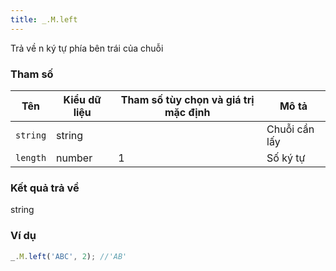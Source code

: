 ```yaml
---
title: _.M.left
---
```


Trả về n ký tự phía bên trái của chuỗi

### Tham số
<table class="table table-striped">
    <thead>
    <tr>
        <th>Tên</th>
        <th>Kiểu dữ liệu</th>
        <th>Tham số tùy chọn và giá trị mặc định</th>
        <th>Mô tả</th>
    </tr>
    </thead>
    <tbody>
    <tr>
        <td><code>string</code></td>
        <td>string</td>
        <td></td>
        <td>Chuỗi cần lấy</td>
    </tr>
    <tr>
        <td><code>length</code></td>
        <td>number</td>
        <td>1</td>
        <td>Số ký tự</td>
    </tr>
    </tbody>
</table>

### Kết quả trả về
<dl class="dl-horizontal">
    <dt>string</dt>
    <dd></dd>
</dl>

### Ví dụ
```js
_.M.left('ABC', 2); //'AB'
```
